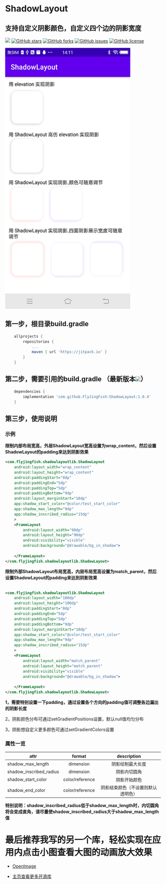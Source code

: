 # ShadowLayout

## 支持自定义阴影颜色，自定义四个边的阴影宽度

[![](https://jitpack.io/v/FlyJingFish/ShadowLayout.svg)](https://jitpack.io/#FlyJingFish/ShadowLayout)
[![GitHub stars](https://img.shields.io/github/stars/FlyJingFish/ShadowLayout.svg)](https://github.com/FlyJingFish/ShadowLayout/stargazers)
[![GitHub forks](https://img.shields.io/github/forks/FlyJingFish/ShadowLayout.svg)](https://github.com/FlyJingFish/ShadowLayout/network)
[![GitHub issues](https://img.shields.io/github/issues/FlyJingFish/ShadowLayout.svg)](https://github.com/FlyJingFish/ShadowLayout/issues)
[![GitHub license](https://img.shields.io/github/license/FlyJingFish/ShadowLayout.svg)](https://github.com/FlyJingFish/ShadowLayout/blob/master/LICENSE)


<img src="https://github.com/FlyJingFish/ShadowLayout/blob/master/screenshot/Screenshot_20221011_141145.jpg" width="405px" height="842px" alt="show" />


## 第一步，根目录build.gradle

```gradle
    allprojects {
        repositories {
            ...
            maven { url 'https://jitpack.io' }
        }
    }
```
## 第二步，需要引用的build.gradle （最新版本[![](https://jitpack.io/v/FlyJingFish/ShadowLayout.svg)](https://jitpack.io/#FlyJingFish/ShadowLayout)）

```gradle
    dependencies {
        implementation 'com.github.FlyJingFish:ShadowLayout:1.0.4'
    }
```
## 第三步，使用说明

### 示例

**限制内部布局宽高，外层ShadowLayout宽高设置为wrap_content，然后设置ShadowLayout的padding来达到阴影效果**

```xml
<com.flyjingfish.shadowlayoutlib.ShadowLayout
    android:layout_width="wrap_content"
    android:layout_height="wrap_content"
    android:paddingStart="8dp"
    android:paddingEnd="5dp"
    android:paddingTop="5dp"
    android:paddingBottom="9dp"
    android:layout_marginStart="10dp"
    app:shadow_start_color="@color/test_start_color"
    app:shadow_max_length="9dp"
    app:shadow_inscribed_radius="15dp"
    >
    <FrameLayout
        android:layout_width="90dp"
        android:layout_height="90dp"
        android:visibility="visible"
        android:background="@drawable/bg_in_shadow">

    </FrameLayout>
</com.flyjingfish.shadowlayoutlib.ShadowLayout>

```

**限制外部ShadowLayout布局宽高，内层布局宽高设置为match_parent，然后设置ShadowLayout的padding来达到阴影效果**

```xml

<com.flyjingfish.shadowlayoutlib.ShadowLayout
    android:layout_width="100dp"
    android:layout_height="100dp"
    android:paddingStart="8dp"
    android:paddingEnd="5dp"
    android:paddingTop="5dp"
    android:paddingBottom="9dp"
    android:layout_marginStart="10dp"
    app:shadow_start_color="@color/test_start_color"
    app:shadow_max_length="9dp"
    app:shadow_inscribed_radius="15dp"
    >
    <FrameLayout
        android:layout_width="match_parent"
        android:layout_height="match_parent"
        android:visibility="visible"
        android:background="@drawable/bg_in_shadow">
    
    </FrameLayout>
</com.flyjingfish.shadowlayoutlib.ShadowLayout>

```

**1，需要特别设置一下padding，通过设置各个方向的padding值可调整各边漏出的阴影长度**

2，阴影颜色分布可通过setGradientPositions设置，默认null值均匀分布

3，阴影想自定义更多颜色可通过setGradientColors设置

### 属性一览

| attr                    |     format      |    description    |
|-------------------------|:---------------:|:-----------------:|
| shadow_max_length       |    dimension    |     阴影绘制最大长度      |
| shadow_inscribed_radius |    dimension    |      阴影内切圆角       |
| shadow_start_color      | color/reference |      阴影开始颜色       |
| shadow_end_color        | color/reference | 阴影结束颜色（不设置则默认透明色） |

**特别说明：shadow_inscribed_radius低于shadow_max_length时，内切圆角将会变成直角，请尽量使shadow_inscribed_radius大于shadow_max_length值**


# 最后推荐我写的另一个库，轻松实现在应用内点击小图查看大图的动画放大效果

- [OpenImage](https://github.com/FlyJingFish/OpenImage)

- [主页查看更多开源库](https://github.com/FlyJingFish)


